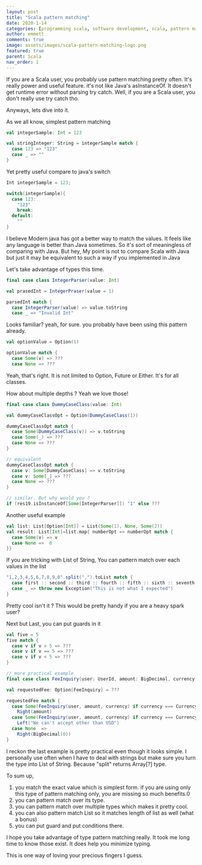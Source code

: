 ```yaml
---
layout: post
title: "Scala pattern matching"
date: 2020-1-14
categories: [programming scala, software development, scala, pattern matching, type]
author: emmett
comments: true
image: assets/images/scala-pattern-matching-logo.png
featured: true
parent: Scala
nav_order: 1
---
```


If you are a Scala user, you probably use pattern matching pretty often. It's really power and useful feature. it's not like Java's asInstanceOf. It doesn't get runtime error without parsing try catch. Well, if you are a Scala user, you don't really use try catch tho.

Anyways, lets dive into it.

As we all know, simplest pattern matching

```scala
val integerSample: Int = 123

val stringInteger: String = integerSample match {
  case 123 => "123"
  case _ => ""
}

```
Yet pretty useful compare to java's switch

```java
Int integerSample = 123;

switch(integerSample){
  case 123:
    "123"
    break;
  default:
    ""
}
```

I believe Modern java has got a better way to match the values. It feels like any language is better than Java sometimes. So it's sort of meaningless of comparing with Java. But hey, My point is not to compare Scala with Java but just it may be equivalent to such a way if you implemented in Java

Let's take advantage of types this time.

```scala
final case class IntegerParser(value: Int)

val prasedInt = IntegerPraser(value = 1)

parsedInt match {
  case IntegerParser(value) => value.toString
  case _ => "Invalid Int"
```

Looks familiar? yeah, for sure. you probably have been using this pattern already.
```scala
val optionValue = Option(1)

optionValue match {
  case Some(v) => ???
  case None => ???
```

Yeah, that's right. It is not limited to Option, Future or Either. It's for all classes.

How about multiple depths ?
Yeah we love those!

```scala
final case class DummyCaseClass(value: Int)

val dummyCaseClassOpt = Option(DummyCaseClass(1))

dummyCaseClassOpt match {
  case Some(DummyCaseClass(v)) => v.toString
  case Some(_) => ???
  case None => ???
}

// equivalent
dummyCaseClassOpt match {
  case v: Some[DummyCaseClass] => v.toString
  case v: Some[_] => ???
  case None => ???
}

// similar. But why would you ?
if (res19.isInstanceOf[Some[IntegerParser]]) "1" else ???
```

Another useful example

```scala
val list: List[Option[Int]] = List(Some(1), None, Some(2))
val result: List[Int]=list.map{ numberOpt => numberOpt match {
  case Some(v) => v
  case None =>  0
}}
```

If you are tricking with List of String, You can pattern match over each values in the list

```scala
"1,2,3,4,5,6,7,8,9,0".split(",").toList match {
  case first :: second :: third :: fourth :: fifth :: sixth :: seventh :: eighth :: ninth :: zero :: Nil => "Counting Practice"
  case _ => throw new Exception("This is not what I expected")
}
```

Pretty cool isn't it ? This would be pretty handy if you are a heavy spark user?

Next but Last, you can put guards in it
```scala
val five = 5
five match {
  case v if v > 5 => ???
  case v if v == 5 => ???
  case v if v < 5 => ???
}

// more practical example
final case class FeeInquiry(user: UserId, amount: BigDecimal, currency: Currency)

val requestedFee: Option[FeeInquiry] = ???

requestedFee match {
  case Some(FeeInquiry(user, amount, currency) if currency === Currency.USD =>
    Right(amount)
  case Some(FeeInquiry(user, amount, currency) if currency === Currency.__ =>
    Left("We can't accept other than USD")
  case None  =>
    Right(BigDecimal(0))
}
```

I reckon the last example is pretty practical even though it looks simple. I personally use often when I have to deal with strings but make sure you turn the type into List of String. Because "split" returns Array[?] type.

To sum up,
1. you match the exact value which is simplest form. if you are using only this type of pattern matching only, you are missing so much benefits.0
2. you can pattern match over its type.
3. you can pattern match over multiple types which makes it pretty cool.
4. you can also pattern match List so it matches length of list as well (what a bonus)
5. you can put guard and put conditions there.

I hope you take advantage of type pattern matching really. It took me long time to know those exist. It does help you minimize typing.

This is one way of loving your precious fingers I guess.